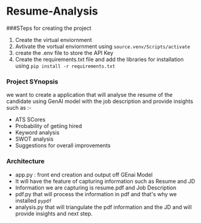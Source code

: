 # Resume-Analysis

###STeps for creating the project 
1. Create the virtual enviornment
2. Avtivate the vortual enviornment using ``source.venv/Scripts/activate``
3. create the .env file to store the API Key
4. Create the requirements.txt file and add the libraries for installation
using ``pip install -r requirements.txt``


### Project SYnopsis
we want to create a application that will analyse the resume of the candidate using GenAI model
with the job description and provide insights such as :-
- ATS SCores
- Probability of getiing hired
- Keyword analysis
- SWOT analysis
- Suggestions for overall improvements

### Architecture 
* app.py : front end creation and output off GEnai Model 
* It will have the feature of capturing information such as Resume and JD
* Information we are capturing is resume.pdf and Job Description 
* pdf.py that will process the information in pdf and that's why we installed ``pypdf``
* analysis.py that will triangulate the pdf information and the JD and will provide insights and next step. 